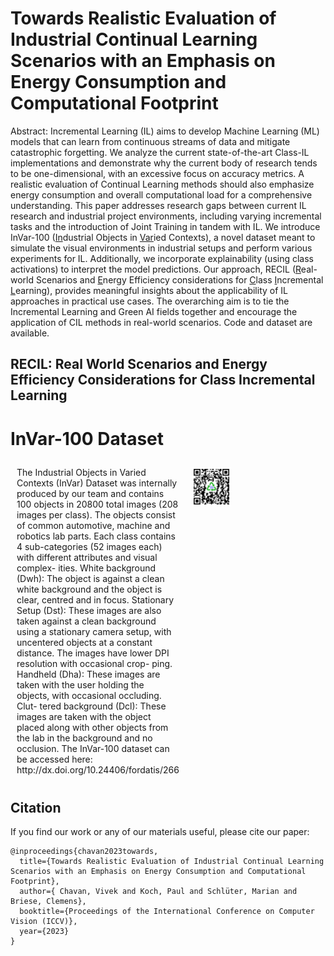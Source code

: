 # Towards Realistic Evaluation of Industrial Continual Learning Scenarios with an Emphasis on Energy Consumption and Computational Footprint
Abstract: Incremental Learning (IL) aims to develop Machine Learning (ML) models that can learn from continuous streams of data and mitigate catastrophic forgetting. We analyze the current state-of-the-art Class-IL implementations and demonstrate why the current body of research tends to be one-dimensional, with an excessive focus on accuracy metrics. A realistic evaluation of Continual Learning methods should also emphasize energy consumption and overall computational load for a comprehensive understanding. This paper addresses research gaps between current IL research and industrial project environments, including varying incremental tasks and the introduction of Joint Training in tandem with IL. We introduce InVar-100 (<ins>In</ins>dustrial Objects in <ins>Var</ins>ied Contexts), a novel dataset meant to simulate the visual environments in industrial setups and perform various experiments for IL. Additionally, we incorporate explainability (using class activations) to interpret the model predictions. Our approach, RECIL (<ins>R</ins>eal-world Scenarios and <ins>E</ins>nergy Efficiency considerations for <ins>C</ins>lass <ins>I</ins>ncremental <ins>L</ins>earning), provides meaningful insights about the applicability of IL approaches in practical use cases. The overarching aim is to tie the Incremental Learning and Green AI fields together and encourage the application of CIL methods in real-world scenarios. Code and dataset are available.

## RECIL: Real World Scenarios and Energy Efficiency Considerations for Class Incremental Learning

# InVar-100 Dataset

<div style="display: flex; flex-direction: row;">
  <div style="flex: 0.5; padding: 10px;">
    The Industrial Objects in Varied Contexts (InVar)
Dataset was internally produced by our team and contains
100 objects in 20800 total images (208 images per class).
The objects consist of common automotive, machine and
robotics lab parts. Each class contains 4 sub-categories (52
images each) with different attributes and visual complex-
ities. White background (Dwh): The object is against a
clean white background and the object is clear, centred and
in focus. Stationary Setup (Dst): These images are also
taken against a clean background using a stationary camera
setup, with uncentered objects at a constant distance. The
images have lower DPI resolution with occasional crop-
ping. Handheld (Dha): These images are taken with the
user holding the objects, with occasional occluding. Clut-
tered background (Dcl): These images are taken with the
object placed along with other objects from the lab in the
background and no occlusion. The InVar-100 dataset can be accessed here: http://dx.doi.org/10.24406/fordatis/266
  </div>
  <div style="flex: 0.4; padding: 10px;">
    <img src="https://github.com/Vivek9Chavan/RECIL/raw/main/qr-code2.png" alt="QR Code" width="40%" />
  </div>
</div>

<a name="bibtex"></a>
## Citation

If you find our work or any of our materials useful, please cite our paper:
```
@inproceedings{chavan2023towards,
  title={Towards Realistic Evaluation of Industrial Continual Learning Scenarios with an Emphasis on Energy Consumption and Computational Footprint},
  author={ Chavan, Vivek and Koch, Paul and Schlüter, Marian and Briese, Clemens},
  booktitle={Proceedings of the International Conference on Computer Vision (ICCV)},
  year={2023}
}

```
